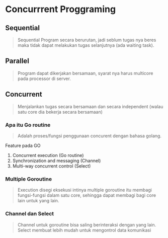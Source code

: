 # Concurrrent Proggraming

## Sequential
> Sequential Program secara berurutan, jadi seblum tugas nya beres maka tidak dapat melakukan tugas selanjutnya (ada waiting task).
## Parallel
> Program dapat dikerjakan bersamaan, syarat nya harus multicore pada processor di server.
## Concurrent
> Menjalankan tugas secara bersamaan dan secara independent (walau satu core dia bekerja secara bersamaan)

### Apa itu Go routine
> Adalah proses/fungsi penggunaan concurent dengan bahasa golang.

Feature pada GO
1. Concurrent execution (Go routine)
2. Synchronization and messaging (Channel)
3. Multi-way concurrent control (Select)

### Multiple Goroutine
> Execution disegi eksekusi intinya multiple goroutine itu membagi fungsi-fungsi dalam satu core, sehingga dapat membagi bagi core lain untuk yang lain.

### Channel dan Select
> Channel untuk goroutine bisa saling berinteraksi dengan yang lain.
> Select membuat lebih mudah untuk mengontrol data komunikasi 
